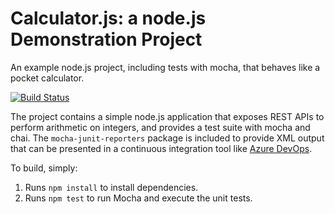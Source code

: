 Calculator.js: a node.js Demonstration Project
==============================================
An example node.js project, including tests with mocha, that behaves like
a pocket calculator.

[![Build Status](https://dev.azure.com/zeliskoaz400/Integrating%20External%20Source%20Control%20with%20Azure%20Pipelines/_apis/build/status/lolek1976.calculator?branchName=master)](https://dev.azure.com/zeliskoaz400/Integrating%20External%20Source%20Control%20with%20Azure%20Pipelines/_build/latest?definitionId=6&branchName=master)

The project contains a simple node.js application that exposes REST APIs
to perform arithmetic on integers, and provides a test suite with mocha
and chai.  The `mocha-junit-reporters` package is included to provide XML
output that can be presented in a continuous integration tool like
[Azure DevOps](https://azure.com/devops).

To build, simply:

1. Runs `npm install` to install dependencies.
2. Runs `npm test` to run Mocha and execute the unit tests.

